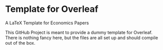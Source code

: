 # Template for Overleaf
 A LaTeX Template for Economics Papers

This GitHub Project is meant to provide a dummy template for Overleaf. There is
nothing fancy here, but the files are all set up and should compile out of the
box. 
